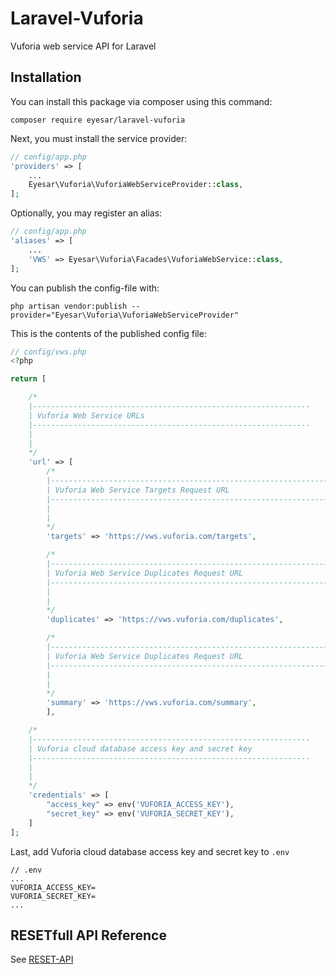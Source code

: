 # Laravel-Vuforia
Vuforia web service API for Laravel



## Installation

You can install this package via composer using this command:

```shell
composer require eyesar/laravel-vuforia
```

Next, you must install the service provider:

```php
// config/app.php
'providers' => [
    ...
    Eyesar\Vuforia\VuforiaWebServiceProvider::class,
];
```

Optionally, you may register an alias:

```php
// config/app.php
'aliases' => [
    ...
    'VWS' => Eyesar\Vuforia\Facades\VuforiaWebService::class,
];
```

You can publish the config-file with:

```
php artisan vendor:publish --provider="Eyesar\Vuforia\VuforiaWebServiceProvider"
```

This is the contents of the published config file:

```php
// config/vws.php
<?php

return [

    /*
    |--------------------------------------------------------------
    | Vuforia Web Service URLs
    |--------------------------------------------------------------
    |
    |
    */
    'url' => [
        /*
        |--------------------------------------------------------------
        | Vuforia Web Service Targets Request URL
        |--------------------------------------------------------------
        |
        |
        */
        'targets' => 'https://vws.vuforia.com/targets',

        /*
        |--------------------------------------------------------------
        | Vuforia Web Service Duplicates Request URL
        |--------------------------------------------------------------
        |
        |
        */
        'duplicates' => 'https://vws.vuforia.com/duplicates',

        /*
        |--------------------------------------------------------------
        | Vuforia Web Service Duplicates Request URL
        |--------------------------------------------------------------
        |
        |
        */
        'summary' => 'https://vws.vuforia.com/summary',
        ],

    /*
    |--------------------------------------------------------------
    | Vuforia cloud database access key and secret key
    |--------------------------------------------------------------
    |
    |
    */
    'credentials' => [
        "access_key" => env('VUFORIA_ACCESS_KEY'),
        "secret_key" => env('VUFORIA_SECRET_KEY'),
    ]
];
```

Last, add Vuforia cloud database access key and secret key to `.env`

```
// .env
...
VUFORIA_ACCESS_KEY=
VUFORIA_SECRET_KEY=
...
```

## RESETfull API Reference

See [RESET-API](reset-api.md)